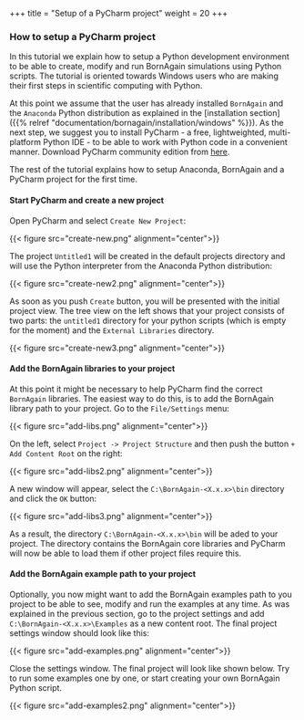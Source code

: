 +++
title = "Setup of a PyCharm project"
weight = 20
+++

### How to setup a PyCharm project

In this tutorial we explain how to setup a Python development environment to be able to create, modify and run BornAgain simulations using Python scripts. The tutorial is oriented towards Windows users who are making their first steps in scientific computing with Python.

At this point we assume that the user has already installed `BornAgain` and the `Anaconda` Python distribution as explained in the [installation section]({{% relref "documentation/bornagain/installation/windows" %}}). As the next step, we suggest you to install PyCharm - a free, lightweighted, multi-platform Python IDE - to be able to work with Python code in a convenient manner. Download PyCharm community edition from [here](https://www.jetbrains.com/pycharm/download).

The rest of the tutorial explains how to setup Anaconda, BornAgain and a PyCharm project for the first time.

#### Start PyCharm and create a new project

Open PyCharm and select `Create New Project`:

{{< figure src="create-new.png" alignment="center">}}

The project `Untitled1` will be created in the default projects directory and will use the Python interpreter from the Anaconda Python distribution:

{{< figure src="create-new2.png" alignment="center">}}

As soon as you push `Create` button, you will be presented with the initial project view. The tree view on the left shows that your project consists of two parts: the `untitled1` directory for your python scripts (which is empty for the moment) and the `External Libraries` directory.

{{< figure src="create-new3.png" alignment="center">}}

#### Add the BornAgain libraries to your project

At this point it might be necessary to help PyCharm find the correct `BornAgain` libraries. The easiest way to do this, is to add the BornAgain library path to your project. Go to the `File/Settings` menu:

{{< figure src="add-libs.png" alignment="center">}}

On the left, select `Project -> Project Structure` and then push the button `+ Add Content Root` on the right:

{{< figure src="add-libs2.png" alignment="center">}}

A new window will appear, select the `C:\BornAgain-<X.x.x>\bin` directory and click the `OK` button:

{{< figure src="add-libs3.png" alignment="center">}}

As a result, the directory `C:\BornAgain-<X.x.x>\bin` will be aded to your project. The directory contains the BornAgain core libraries and PyCharm will now be able to load them if other project files require this.

#### Add the BornAgain example path to your project

Optionally, you now might want to add the BornAgain examples path to you project to be able to see, modify and run the examples at any time. As was explained in the previous section, go to the project settings and add `C:\BornAgain-<X.x.x>\Examples` as a new content root. The final project settings window should look like this:

{{< figure src="add-examples.png" alignment="center">}}

Close the settings window. The final project will look like shown below. Try to run some examples one by one, or start creating your own BornAgain Python script.

{{< figure src="add-examples2.png" alignment="center">}}
